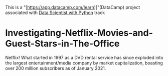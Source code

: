 This is a "[https://app.datacamp.com/learn)]"(DataCamp) project associated with <a href="[url](https://app.datacamp.com/learn/career-tracks/data-scientist-with-python)">Data Scientist with Python</a> track
# Investigating-Netflix-Movies-and-Guest-Stars-in-The-Office
Netflix! What started in 1997 as a DVD rental service has since exploded into the largest entertainment/media company by market capitalization, boasting over 200 million subscribers as of January 2021.
